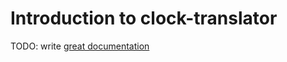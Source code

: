 # Introduction to clock-translator

TODO: write [great documentation](http://jacobian.org/writing/what-to-write/)
